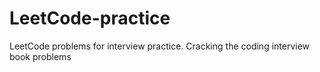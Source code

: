 # LeetCode-practice
LeetCode problems for interview practice. Cracking the coding interview book problems
